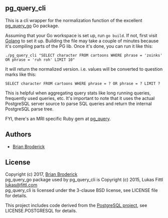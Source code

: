 ## pg_query_cli

This is a cli wrapper for the normalization function of the excellent [pg_query_go](https://github.com/brianbroderick/pg_query_cli/tree/master/vendor/github.com/lfittl/pg_query_go) Go package. 

Assuming that your Go workspace is set up, run `go build`. If not, first visit [Golang](https://golang.org/) to set it up.
Building the file may take a couple of minutes because it's compiling parts of the PG lib. Once it's done, you can run it like this:

`./pg_query_cli "SELECT character FROM cartoons WHERE phrase = 'zoinks' OR phrase = 'ruh roh' LIMIT 10"`

It will return the normalized version. i.e. values will be converted to question marks like this:

`SELECT character FROM cartoons WHERE phrase = ? OR phrase = ? LIMIT ?`

This is helpful when aggregating query stats like long running queries, frequently used queries, etc.  It's important to note that it uses the actual PostgreSQL server source to parse SQL queries and return the internal PostgreSQL parse tree. 

FYI, there's an MRI specific Ruby gem at [pg_query](https://github.com/lfittl/pg_query).

## Authors

- [Brian Broderick](https://github.com/brianbroderick)


## License

Copyright (c) 2017, [Brian Broderick](https://github.com/brianbroderick)<br>
pg_query_go package used by pg_query_cli is Copyright (c) 2015, Lukas Fittl <lukas@fittl.com><br>
pg_query_cli is licensed under the 3-clause BSD license, see LICENSE file for details.

This project includes code derived from the [PostgreSQL project](http://www.postgresql.org/),
see LICENSE.POSTGRESQL for details.
